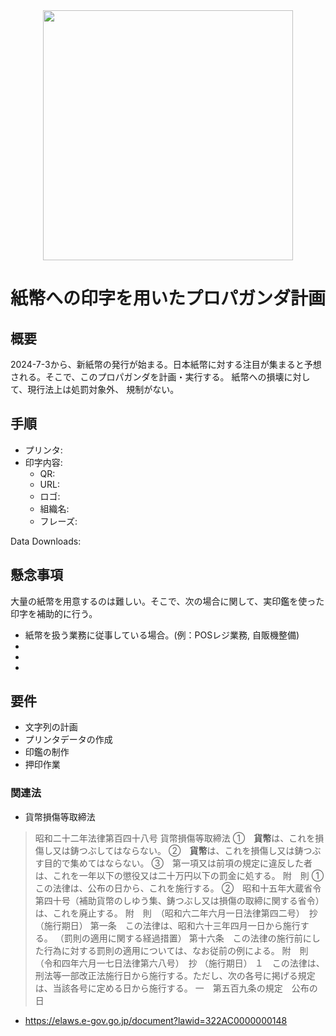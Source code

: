 <div align=center>
<img src="https://gist.github.com/assets/111455900/5e76188d-e140-42b2-a3d2-5ac8593d9db5" height="400">
</div>

# 紙幣への印字を用いたプロパガンダ計画

## 概要

2024-7-3から、新紙幣の発行が始まる。日本紙幣に対する注目が集まると予想される。そこで、このプロパガンダを計画・実行する。
紙幣への損壊に対して、現行法上は処罰対象外、 規制がない。

## 手順

- プリンタ:
- 印字内容:
  - QR:
  - URL:
  - ロゴ:
  - 組織名:
  - フレーズ:

Data Downloads: 

## 懸念事項
大量の紙幣を用意するのは難しい。そこで、次の場合に関して、実印鑑を使った印字を補助的に行う。

- 紙幣を扱う業務に従事している場合。(例：POSレジ業務, 自販機整備)
- 
- 
- 

## 要件

- 文字列の計画
- プリンタデータの作成
- 印鑑の制作
- 押印作業

### 関連法
- 貨幣損傷等取締法

> 昭和二十二年法律第百四十八号
貨幣損傷等取締法
①　**貨幣**は、これを損傷し又は鋳つぶしてはならない。
②　**貨幣**は、これを損傷し又は鋳つぶす目的で集めてはならない。
③　第一項又は前項の規定に違反した者は、これを一年以下の懲役又は二十万円以下の罰金に処する。
附　則
①　この法律は、公布の日から、これを施行する。
②　昭和十五年大蔵省令第四十号（補助貨幣のしゆう集、鋳つぶし又は損傷の取締に関する省令）は、これを廃止する。
附　則　（昭和六二年六月一日法律第四二号）　抄
（施行期日）
第一条　この法律は、昭和六十三年四月一日から施行する。
（罰則の適用に関する経過措置）
第十六条　この法律の施行前にした行為に対する罰則の適用については、なお従前の例による。
附　則　（令和四年六月一七日法律第六八号）　抄
（施行期日）
１　この法律は、刑法等一部改正法施行日から施行する。ただし、次の各号に掲げる規定は、当該各号に定める日から施行する。
一　第五百九条の規定　公布の日

- https://elaws.e-gov.go.jp/document?lawid=322AC0000000148